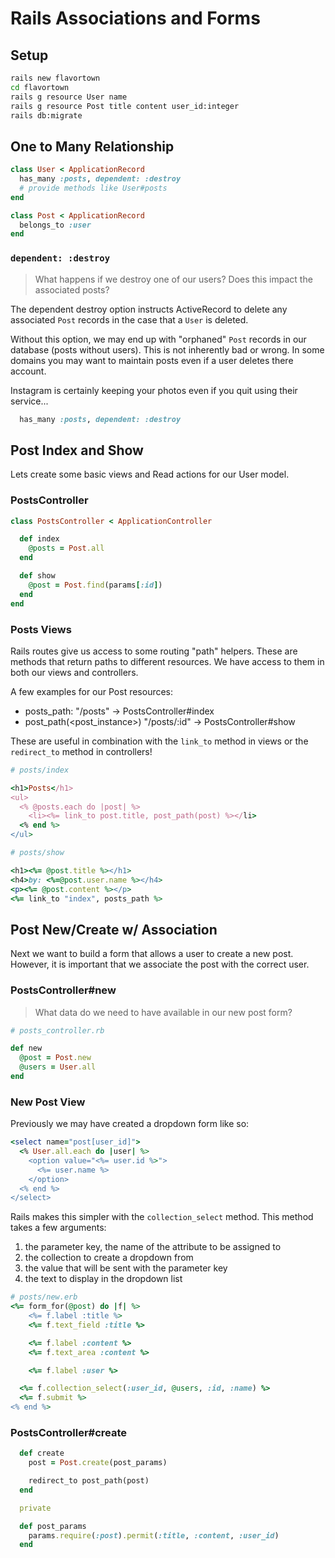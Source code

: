 # Rails Associations and Forms

## Setup

```bash
rails new flavortown
cd flavortown
rails g resource User name
rails g resource Post title content user_id:integer
rails db:migrate
```

## One to Many Relationship

```ruby
class User < ApplicationRecord
  has_many :posts, dependent: :destroy
  # provide methods like User#posts
end

class Post < ApplicationRecord
  belongs_to :user
end
```

### `dependent: :destroy`

> What happens if we destroy one of our users? Does this impact the associated posts?

The dependent destroy option instructs ActiveRecord to delete any associated `Post` records in the case that a `User` is deleted.

Without this option, we may end up with "orphaned" `Post` records in our database (posts without users). This is not inherently bad or wrong. In some domains you may want to maintain posts even if a user deletes there account.

Instagram is certainly keeping your photos even if you quit using their service...

```ruby
  has_many :posts, dependent: :destroy
```

## Post Index and Show

Lets create some basic views and Read actions for our User model.

### PostsController

```ruby
class PostsController < ApplicationController

  def index
    @posts = Post.all 
  end

  def show
    @post = Post.find(params[:id])
  end
end
```

### Posts Views

Rails routes give us access to some routing "path" helpers. These are methods that return paths to different resources. We have access to them in both our views and controllers.

A few examples for our Post resources:

- posts_path: "/posts" -> PostsController#index
- post_path(<post_instance>) "/posts/:id" -> PostsController#show

These are useful in combination with the `link_to` method in views or the `redirect_to` method in controllers!

```ruby
# posts/index

<h1>Posts</h1>
<ul>
  <% @posts.each do |post| %>
    <li><%= link_to post.title, post_path(post) %></li>
  <% end %>
</ul>
```

```ruby
# posts/show

<h1><%= @post.title %></h1>
<h4>by: <%=@post.user.name %></h4>
<p><%= @post.content %></p>
<%= link_to "index", posts_path %>
```

## Post New/Create w/ Association

Next we want to build a form that allows a user to create a new post. However, it is important that we associate the post with the correct user.

### PostsController#new

> What data do we need to have available in our new post form?

```ruby
# posts_controller.rb

def new
  @post = Post.new
  @users = User.all
end
```

### New Post View

Previously we may have created a dropdown form like so:

```ruby
<select name="post[user_id]">
  <% User.all.each do |user| %>
    <option value="<%= user.id %>">
      <%= user.name %>
    </option>
  <% end %>
</select>
```

Rails makes this simpler with the `collection_select` method. This method takes a few arguments:

1. the parameter key, the name of the attribute to be assigned to
2. the collection to create a dropdown from
3. the value that will be sent with the parameter key
4. the text to display in the dropdown list

```ruby
# posts/new.erb
<%= form_for(@post) do |f| %>
    <%= f.label :title %>
    <%= f.text_field :title %>

    <%= f.label :content %>
    <%= f.text_area :content %>

    <%= f.label :user %>

  <%= f.collection_select(:user_id, @users, :id, :name) %>
  <%= f.submit %>
<% end %>
```

### PostsController#create

```ruby
  def create
    post = Post.create(post_params)

    redirect_to post_path(post)
  end

  private

  def post_params
    params.require(:post).permit(:title, :content, :user_id)
  end
```
